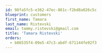 ```yaml
---
id: 98fa5fc5-e362-47ec-861c-f2bd8a026c5c
blueprint: customers
first_name: Tamara
last_name: Ristevski
email: tammy.ristevski@gmail.com
title: 'Tamara Ristevski'
orders:
  - b86535f4-09e5-47c3-abdf-671144fe92f3
---
```

